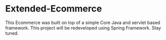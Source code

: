# Extended-Ecommerce
This Ecommerce was built on top of a simple Core Java and servlet based framework. This project will be redeveloped using Spring Framework. Stay tuned.
